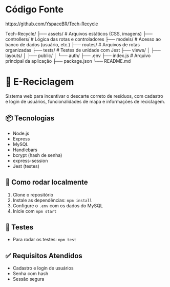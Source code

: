 # Código Fonte 
https://github.com/YspaceBR/Tech-Recycle

Tech-Recycle/
├── assets/               # Arquivos estáticos (CSS, imagens)
├── controllers/          # Lógica das rotas e controladores
├── models/               # Acesso ao banco de dados (usuário, etc.)
├── routes/               # Arquivos de rotas organizadas
├── tests/                # Testes de unidade com Jest
├── views/
│   ├── layouts/
│   ├── public/
│   └── auth/
├── .env
├── index.js              # Arquivo principal da aplicação
├── package.json
└── README.md


# 🌱 E-Reciclagem

Sistema web para incentivar o descarte correto de resíduos, com cadastro e login de usuários, funcionalidades de mapa e informações de reciclagem.

## 📦 Tecnologias

- Node.js
- Express
- MySQL
- Handlebars
- bcrypt (hash de senha)
- express-session
- Jest (testes)

## 🚀 Como rodar localmente

1. Clone o repositório
2. Instale as dependências: `npm install`
3. Configure o `.env` com os dados do MySQL
4. Inicie com `npm start`

## 🧪 Testes

- Para rodar os testes: `npm test`

## ✅ Requisitos Atendidos

- Cadastro e login de usuários
- Senha com hash
- Sessão segura
